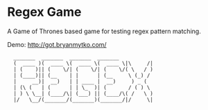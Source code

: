# Regex Game

A Game of Thrones based game for testing regex pattern matching.

Demo: http://got.bryanmytko.com/

      _______  _______  _______  _______          
      (  ____ )(  ____ \(  ____ \(  ____ \|\     /|
      | (    )|| (    \/| (    \/| (    \/( \   / )
      | (____)|| (__    | |      | (__     \ (_) /
      |     __)|  __)   | | ____ |  __)     ) _ (  
      | (\ (   | (      | | \_  )| (       / ( ) \
      | ) \ \__| (____/\| (___) || (____/\( /   \ )
      |/   \__/(_______/(_______)(_______/|/     \|
